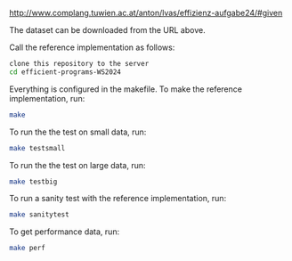 http://www.complang.tuwien.ac.at/anton/lvas/effizienz-aufgabe24/#given

The dataset can be downloaded from the URL above.

Call the reference implementation as follows:

```bash	
clone this repository to the server
cd efficient-programs-WS2024
```

Everything is configured in the makefile. To make the reference implementation, run:

```bash
make
```

To run the the test on small data, run:

```bash
make testsmall
```

To run the the test on large data, run:

```bash
make testbig

```

To run a sanity test with the reference implementation, run:

```bash
make sanitytest
```

To get performance data, run:

```bash
make perf
```